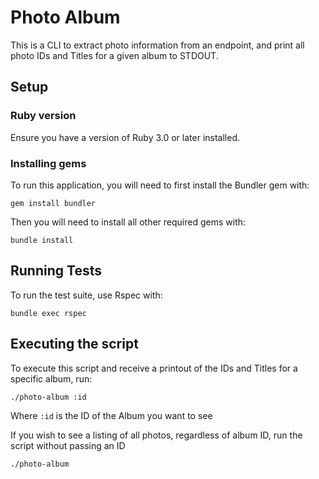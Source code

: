 # Photo Album
This is a CLI to extract photo information from an endpoint, and print all photo IDs and Titles for a given album to STDOUT.

## Setup

### Ruby version
Ensure you have a version of Ruby 3.0 or later installed.

### Installing gems
To run this application, you will need to first install the Bundler gem with:
```
gem install bundler
```

Then you will need to install all other required gems with:
```
bundle install
```

## Running Tests
To run the test suite, use Rspec with:
```
bundle exec rspec
```

## Executing the script
To execute this script and receive a printout of the IDs and Titles for a specific album, run:
```
./photo-album :id
```
Where `:id` is the ID of the Album you want to see

If you wish to see a listing of all photos, regardless of album ID, run the script without passing an ID

```
./photo-album
```
